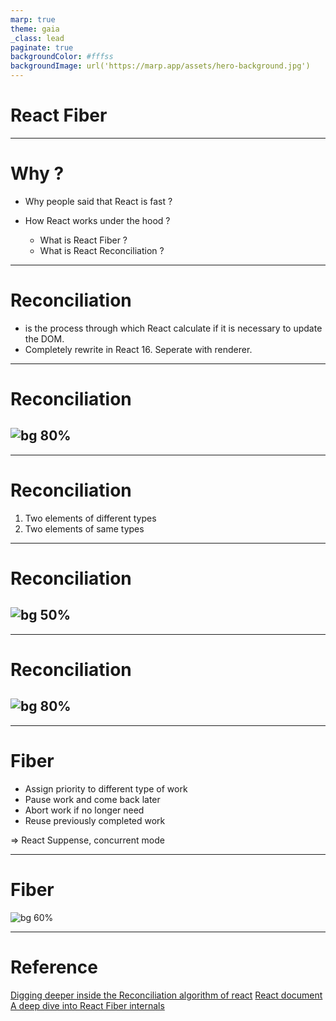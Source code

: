 ```yaml
---
marp: true
theme: gaia
_class: lead
paginate: true
backgroundColor: #fffss
backgroundImage: url('https://marp.app/assets/hero-background.jpg')
---
```


# **React Fiber**

---

# Why ?

- Why people said that React is fast ?
- How React works under the hood ?

  - What is React Fiber ?
  - What is React Reconciliation ?

---

# Reconciliation

- is the process through which React calculate if it is necessary to update the DOM.
- Completely rewrite in React 16. Seperate with renderer.

---

# Reconciliation

## ![bg 80%](https://images.viblo.asia/f49b9f76-a561-4f85-bddb-86ef3b8af42f.png)

---

# Reconciliation

1. Two elements of different types
2. Two elements of same types

---

# Reconciliation

## ![bg 50%](https://images.viblo.asia/cad49b73-0ee0-45b0-aeec-1b2a36f5bee3.png)

---

# Reconciliation

## ![bg 80%](https://imgs.developpaper.com/imgs/3822224183-5c6c0c41aae6f_articlex.png)

---

# Fiber

- Assign priority to different type of work
- Pause work and come back later
- Abort work if no longer need
- Reuse previously completed work

=> React Suppense, concurrent mode

---

# Fiber

![bg 60%](https://i1.wp.com/blog.logrocket.com/wp-content/uploads/2019/11/event-queue-diagram.png?w=730&ssl=1)

---

# Reference

[Digging deeper inside the Reconciliation algorithm of react](https://medium.com/@coolram2104/digging-deeper-inside-the-reconciliation-algorithm-of-react-f0d428ba4ae9)
[React document](https://reactjs.org/docs/reconciliation.html)
[A deep dive into React Fiber internals](https://blog.logrocket.com/deep-dive-into-react-fiber-internals/)
